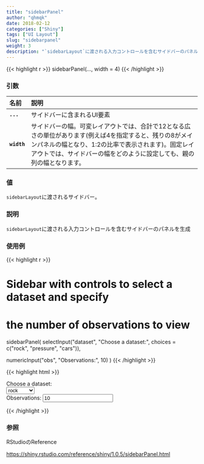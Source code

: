 ```yaml
---
title: "sidebarPanel"
author: "qhmqk"
date: 2018-02-12
categories: ["Shiny"]
tags: ["UI Layout"]
slug: "sidebarpanel"
weight: 3
description: "`sidebarLayout`に渡される入力コントロールを含むサイドバーのパネルを生成"
---
```


{{< highlight r >}}
sidebarPanel(..., width = 4)
{{< /highlight >}}

### 引数

|名前|説明|
|:--|:--|
|**`...`**|サイドバーに含まれるUI要素|
|**`width`**|サイドバーの幅。可変レイアウトでは、合計で12となる広さの単位があります(例えば4を指定すると、残りの8がメインパネルの幅となり、1:2の比率で表示されます)。固定レイアウトでは、サイドバーの幅をどのように設定しても、親の列の幅となります。|

### 値

`sidebarLayout`に渡されるサイドバー。

### 説明

`sidebarLayout`に渡される入力コントロールを含むサイドバーのパネルを生成

### 使用例

{{< highlight r >}}
# Sidebar with controls to select a dataset and specify
# the number of observations to view
sidebarPanel(
  selectInput("dataset", "Choose a dataset:",
              choices = c("rock", "pressure", "cars")),

  numericInput("obs", "Observations:", 10)
)
{{< /highlight >}}

{{< highlight html >}}
<div class="col-sm-4">
  <form class="well">
    <div class="form-group shiny-input-container">
      <label class="control-label" for="dataset">Choose a dataset:</label>
      <div>
        <select id="dataset"><option value="rock" selected>rock</option>
<option value="pressure">pressure</option>
<option value="cars">cars</option></select>
        <script type="application/json" data-for="dataset" data-nonempty="">{}</script>
      </div>
    </div>
    <div class="form-group shiny-input-container">
      <label for="obs">Observations:</label>
      <input id="obs" type="number" class="form-control" value="10"/>
    </div>
  </form>
</div>
{{< /highlight >}}

### 参照

RStudioのReference

https://shiny.rstudio.com/reference/shiny/1.0.5/sidebarPanel.html
